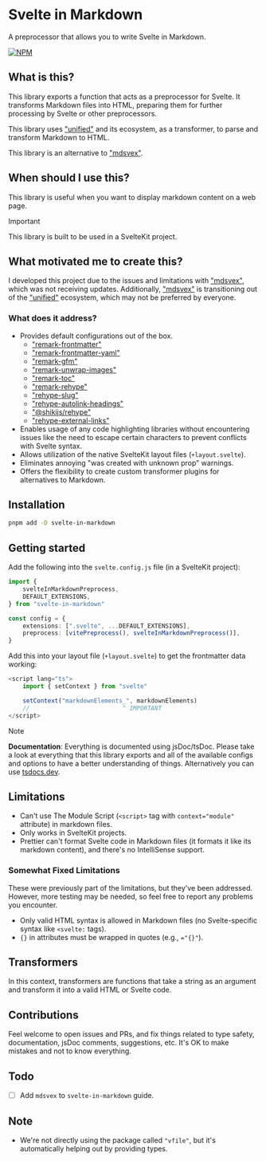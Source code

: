 # Svelte in Markdown

A preprocessor that allows you to write Svelte in Markdown.

[![NPM](https://img.shields.io/npm/v/svelte-in-markdown?style=for-the-badge&label=NPM&color=%23cb0000)](https://www.npmjs.com/package/svelte-in-markdown "View on NPM")

## What is this?

This library exports a function that acts as a preprocessor for Svelte. It transforms Markdown files into HTML, preparing them for further processing by Svelte or other preprocessors.

This library uses ["unified"](https://github.com/unifiedjs/unified) and its ecosystem, as a transformer, to parse and transform Markdown to HTML.

This library is an alternative to ["mdsvex"](https://github.com/pngwn/mdsvex).

## When should I use this?

This library is useful when you want to display markdown content on a web page.

> [!IMPORTANT]
> This library is built to be used in a SvelteKit project.

## What motivated me to create this?

I developed this project due to the issues and limitations with ["mdsvex"](https://github.com/pngwn/mdsvex), which was not receiving updates. Additionally, ["mdsvex"](https://github.com/pngwn/mdsvex) is transitioning out of the ["unified"](https://github.com/unifiedjs/unified) ecosystem, which may not be preferred by everyone.

### What does it address?

-   Provides default configurations out of the box.
    -   ["remark-frontmatter"](https://www.npmjs.com/package/remark-frontmatter)
    -   ["remark-frontmatter-yaml"](https://www.npmjs.com/package/remark-frontmatter-yaml)
    -   ["remark-gfm"](https://www.npmjs.com/package/remark-gfm)
    -   ["remark-unwrap-images"](https://www.npmjs.com/package/remark-unwrap-images)
    -   ["remark-toc"](https://www.npmjs.com/package/remark-toc)
    -   ["remark-rehype"](https://www.npmjs.com/package/remark-rehype)
    -   ["rehype-slug"](https://www.npmjs.com/package/rehype-slug)
    -   ["rehype-autolink-headings"](https://www.npmjs.com/package/rehype-autolink-headings)
    -   ["@shikijs/rehype"](https://www.npmjs.com/package/@shikijs/rehype)
    -   ["rehype-external-links"](https://www.npmjs.com/package/rehype-external-links)
-   Enables usage of any code highlighting libraries without encountering issues like the need to escape certain characters to prevent conflicts with Svelte syntax.
-   Allows utilization of the native SvelteKit layout files (`+layout.svelte`).
-   Eliminates annoying "was created with unknown prop" warnings.
-   Offers the flexibility to create custom transformer plugins for alternatives to Markdown.

## Installation

```bash
pnpm add -D svelte-in-markdown
```

## Getting started

Add the following into the `svelte.config.js` file (in a SvelteKit project):

```ts
import {
    svelteInMarkdownPreprocess,
    DEFAULT_EXTENSIONS,
} from "svelte-in-markdown"

const config = {
    extensions: [".svelte", ...DEFAULT_EXTENSIONS],
    preprocess: [vitePreprocess(), svelteInMarkdownPreprocess()],
}
```

Add this into your layout file (`+layout.svelte`) to get the frontmatter data working:

<!-- prettier-ignore -->
```ts
<script lang="ts">
    import { setContext } from "svelte"

    setContext("markdownElements_", markdownElements)
    //                          ^ IMPORTANT
</script>
```

<!-- prettier-ignore -->
> [!NOTE]
> **Documentation**: Everything is documented using jsDoc/tsDoc. Please take a look at everything that this library exports and all of the available configs and options to have a better understanding of things. Alternatively you can use [tsdocs.dev](https://tsdocs.dev/docs/svelte-in-markdown).

## Limitations

-   Can't use The Module Script (`<script>` tag with `context="module"` attribute) in markdown files.
-   Only works in SvelteKit projects.
-   Prettier can't format Svelte code in Markdown files (it formats it like its markdown content), and there's no IntelliSense support.

### Somewhat Fixed Limitations

These were previously part of the limitations, but they've been addressed. However, more testing may be needed, so feel free to report any problems you encounter.

-   Only valid HTML syntax is allowed in Markdown files (no Svelte-specific syntax like `<svelte:` tags).
-   `{}` in attributes must be wrapped in quotes (e.g., `="{}"`).

## Transformers

In this context, transformers are functions that take a string as an argument and transform it into a valid HTML or Svelte code.

## Contributions

Feel welcome to open issues and PRs, and fix things related to type safety, documentation, jsDoc comments, suggestions, etc. It's OK to make mistakes and not to know everything.

## Todo

-   [ ] Add `mdsvex` to `svelte-in-markdown` guide.

## Note

-   We're not directly using the package called `"vfile"`, but it's automatically helping out by providing types.
